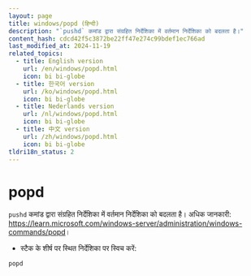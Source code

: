 ```yaml
---
layout: page
title: windows/popd (हिन्दी)
description: "`pushd` कमांड द्वारा संग्रहित निर्देशिका में वर्तमान निर्देशिका को बदलता है।"
content_hash: cdcd42f5c3872be22ff47e274c99bdef1ec766ad
last_modified_at: 2024-11-19
related_topics:
  - title: English version
    url: /en/windows/popd.html
    icon: bi bi-globe
  - title: 한국어 version
    url: /ko/windows/popd.html
    icon: bi bi-globe
  - title: Nederlands version
    url: /nl/windows/popd.html
    icon: bi bi-globe
  - title: 中文 version
    url: /zh/windows/popd.html
    icon: bi bi-globe
tldri18n_status: 2
---
```

# popd

`pushd` कमांड द्वारा संग्रहित निर्देशिका में वर्तमान निर्देशिका को बदलता है।
अधिक जानकारी: <https://learn.microsoft.com/windows-server/administration/windows-commands/popd>।

- स्टैक के शीर्ष पर स्थित निर्देशिका पर स्विच करें:

`popd`
